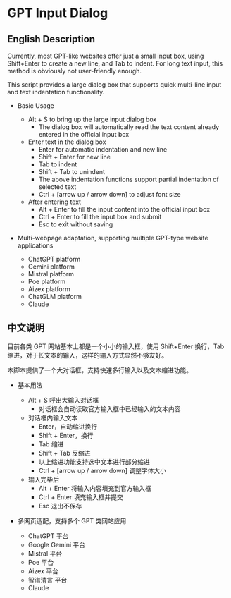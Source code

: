 # GPT Input Dialog

## English Description

Currently, most GPT-like websites offer just a small input box, using Shift+Enter to create a new line, and Tab to indent. For long text input, this method is obviously not user-friendly enough.

This script provides a large dialog box that supports quick multi-line input and text indentation functionality.

* Basic Usage

  * Alt + S to bring up the large input dialog box
    * The dialog box will automatically read the text content already entered in the official input box
  * Enter text in the dialog box
    * Enter for automatic indentation and new line
    * Shift + Enter for new line
    * Tab to indent
    * Shift + Tab to unindent
    * The above indentation functions support partial indentation of selected text
    * Ctrl + [arrow up / arrow down] to adjust font size
  * After entering text
    * Alt + Enter to fill the input content into the official input box
    * Ctrl + Enter to fill the input box and submit
    * Esc to exit without saving

* Multi-webpage adaptation, supporting multiple GPT-type website applications

  * ChatGPT platform
  * Gemini platform
  * Mistral platform
  * Poe platform
  * Aizex platform
  * ChatGLM platform
  * Claude

## 中文说明

目前各类 GPT 网站基本上都是一个小小的输入框，使用 Shift+Enter 换行，Tab 缩进，对于长文本的输入，这样的输入方式显然不够友好。

本脚本提供了一个大对话框，支持快速多行输入以及文本缩进功能。

* 基本用法

  * Alt + S 呼出大输入对话框
    * 对话框会自动读取官方输入框中已经输入的文本内容
  * 对话框内输入文本
    * Enter，自动缩进换行
    * Shift + Enter，换行
    * Tab 缩进
    * Shift + Tab 反缩进
    * 以上缩进功能支持选中文本进行部分缩进
    * Ctrl + [arrow up / arrow down] 调整字体大小
  * 输入完毕后
    * Alt + Enter 将输入内容填充到官方输入框
    * Ctrl + Enter 填充输入框并提交
    * Esc 退出不保存

* 多网页适配，支持多个 GPT 类网站应用

  * ChatGPT 平台
  * Google Gemini 平台
  * Mistral 平台
  * Poe 平台
  * Aizex 平台
  * 智谱清言 平台
  * Claude
